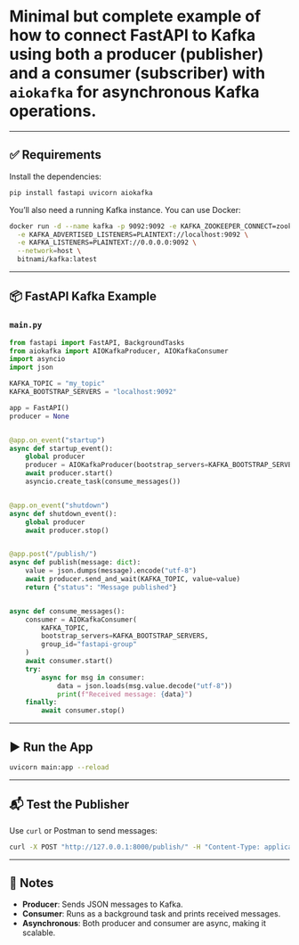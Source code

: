 # Minimal but complete example of how to connect **FastAPI** to **Kafka** using both a **producer (publisher)** and a **consumer (subscriber)** with `aiokafka` for asynchronous Kafka operations.

---

## ✅ Requirements

Install the dependencies:

```bash
pip install fastapi uvicorn aiokafka
```

You’ll also need a running Kafka instance. You can use Docker:

```bash
docker run -d --name kafka -p 9092:9092 -e KAFKA_ZOOKEEPER_CONNECT=zookeeper:2181 \
  -e KAFKA_ADVERTISED_LISTENERS=PLAINTEXT://localhost:9092 \
  -e KAFKA_LISTENERS=PLAINTEXT://0.0.0.0:9092 \
  --network=host \
  bitnami/kafka:latest
```

---

## 📦 FastAPI Kafka Example

### `main.py`

```python
from fastapi import FastAPI, BackgroundTasks
from aiokafka import AIOKafkaProducer, AIOKafkaConsumer
import asyncio
import json

KAFKA_TOPIC = "my_topic"
KAFKA_BOOTSTRAP_SERVERS = "localhost:9092"

app = FastAPI()
producer = None


@app.on_event("startup")
async def startup_event():
    global producer
    producer = AIOKafkaProducer(bootstrap_servers=KAFKA_BOOTSTRAP_SERVERS)
    await producer.start()
    asyncio.create_task(consume_messages())


@app.on_event("shutdown")
async def shutdown_event():
    global producer
    await producer.stop()


@app.post("/publish/")
async def publish(message: dict):
    value = json.dumps(message).encode("utf-8")
    await producer.send_and_wait(KAFKA_TOPIC, value=value)
    return {"status": "Message published"}


async def consume_messages():
    consumer = AIOKafkaConsumer(
        KAFKA_TOPIC,
        bootstrap_servers=KAFKA_BOOTSTRAP_SERVERS,
        group_id="fastapi-group"
    )
    await consumer.start()
    try:
        async for msg in consumer:
            data = json.loads(msg.value.decode("utf-8"))
            print(f"Received message: {data}")
    finally:
        await consumer.stop()
```

---

## ▶️ Run the App

```bash
uvicorn main:app --reload
```

---

## 📬 Test the Publisher

Use `curl` or Postman to send messages:

```bash
curl -X POST "http://127.0.0.1:8000/publish/" -H "Content-Type: application/json" -d '{"text": "hello kafka"}'
```

---

## 🧠 Notes

* **Producer**: Sends JSON messages to Kafka.
* **Consumer**: Runs as a background task and prints received messages.
* **Asynchronous**: Both producer and consumer are async, making it scalable.

